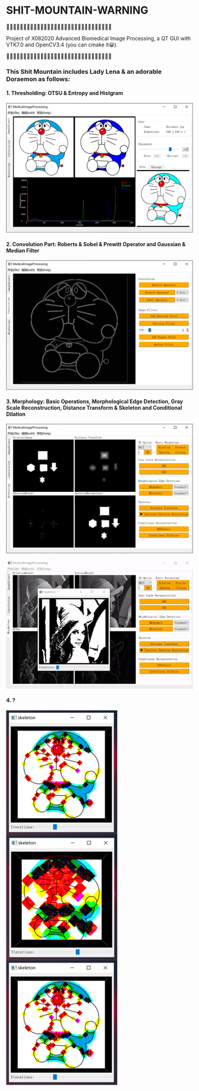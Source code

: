 # SHIT-MOUNTAIN-WARNING

💩💩💩💩💩💩💩💩💩💩💩💩💩💩💩💩💩💩💩💩💩💩💩💩💩💩💩💩💩💩💩

Project of X082020 Advanced Biomedical Image Processing, a QT GUI with VTK7.0 and OpenCV3.4 (you can cmake it😀).

💩💩💩💩💩💩💩💩💩💩💩💩💩💩💩💩💩💩💩💩💩💩💩💩💩💩💩💩💩💩💩

### This Shit Mountain includes Lady Lena & an adorable Doraemon as follows:

#### 1. Thresholding: OTSU & Entropy and Histgram

![](https://github.com/dzzhang96/Medical-Image-Processing/blob/master/images/2020-06-17_165056.png)

#### 2. Convolution Part: Roberts & Sobel & Prewitt Operator and Gaussian & Median Filter

![](https://github.com/dzzhang96/Medical-Image-Processing/blob/master/images/ezgif-4-7b1825d38e28.gif)

#### 3. Morphology: Basic Operations, Morphological Edge Detection, Gray Scale Reconstruction, Distance Transform & Skeleton and Conditional Dilation

![](https://github.com/dzzhang96/Medical-Image-Processing/blob/master/images/ezgif-4-23bb80449a97.gif)

![skeleton anime](https://github.com/dzzhang96/Medical-Image-Processing/blob/master/images/ezgif-4-f6c54188bf18.gif)

#### 4. ?

 <img src="https://github.com/dzzhang96/Medical-Image-Processing/blob/master/images/2020-06-17_172916.png" width = "300" align=left />
 <img src="https://github.com/dzzhang96/Medical-Image-Processing/blob/master/images/2020-06-17_172155.png" width = "300" align=center />
 <img src="https://github.com/dzzhang96/Medical-Image-Processing/blob/master/images/2020-06-17_172916.png" width = "300" align=center />
